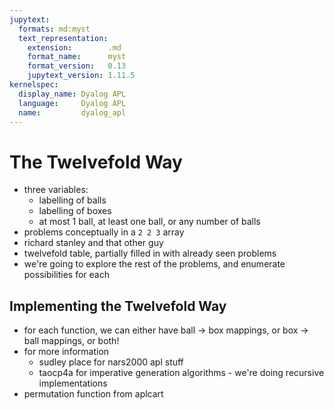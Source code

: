 ```yaml
---
jupytext:
  formats: md:myst
  text_representation:
    extension:        .md
    format_name:      myst
    format_version:   0.13
    jupytext_version: 1.11.5
kernelspec:
  display_name: Dyalog APL
  language:     Dyalog APL
  name:         dyalog_apl
---
```


# The Twelvefold Way

- three variables:
    - labelling of balls
    - labelling of boxes
    - at most 1 ball, at least one ball, or any number of balls
- problems conceptually in a `2 2 3` array
- richard stanley and that other guy
- twelvefold table, partially filled in with already seen problems
- we're going to explore the rest of the problems, and enumerate possibilities for each

## Implementing the Twelvefold Way

- for each function, we can either have ball → box mappings, or box → ball mappings, or both!
- for more information
    - sudley place for nars2000 apl stuff
    - taocp4a for imperative generation algorithms - we're doing recursive implementations
- permutation function from aplcart



